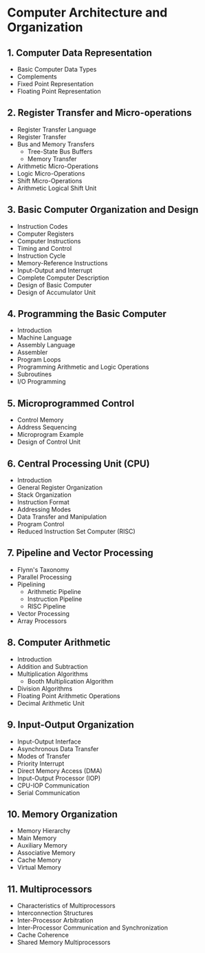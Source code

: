 # Computer Architecture and Organization

## 1. Computer Data Representation

- Basic Computer Data Types
- Complements
- Fixed Point Representation
- Floating Point Representation

## 2. Register Transfer and Micro-operations

- Register Transfer Language
- Register Transfer
- Bus and Memory Transfers
  - Tree-State Bus Buffers
  - Memory Transfer
- Arithmetic Micro-Operations
- Logic Micro-Operations
- Shift Micro-Operations
- Arithmetic Logical Shift Unit

## 3. Basic Computer Organization and Design

- Instruction Codes
- Computer Registers
- Computer Instructions
- Timing and Control
- Instruction Cycle
- Memory-Reference Instructions
- Input-Output and Interrupt
- Complete Computer Description
- Design of Basic Computer
- Design of Accumulator Unit

## 4. Programming the Basic Computer

- Introduction
- Machine Language
- Assembly Language
- Assembler
- Program Loops
- Programming Arithmetic and Logic Operations
- Subroutines
- I/O Programming

## 5. Microprogrammed Control

- Control Memory
- Address Sequencing
- Microprogram Example
- Design of Control Unit

## 6. Central Processing Unit (CPU)

- Introduction
- General Register Organization
- Stack Organization
- Instruction Format
- Addressing Modes
- Data Transfer and Manipulation
- Program Control
- Reduced Instruction Set Computer (RISC)

## 7. Pipeline and Vector Processing

- Flynn's Taxonomy
- Parallel Processing
- Pipelining
  - Arithmetic Pipeline
  - Instruction Pipeline
  - RISC Pipeline
- Vector Processing
- Array Processors

## 8. Computer Arithmetic

- Introduction
- Addition and Subtraction
- Multiplication Algorithms
  - Booth Multiplication Algorithm
- Division Algorithms
- Floating Point Arithmetic Operations
- Decimal Arithmetic Unit

## 9. Input-Output Organization

- Input-Output Interface
- Asynchronous Data Transfer
- Modes of Transfer
- Priority Interrupt
- Direct Memory Access (DMA)
- Input-Output Processor (IOP)
- CPU-IOP Communication
- Serial Communication

## 10. Memory Organization

- Memory Hierarchy
- Main Memory
- Auxiliary Memory
- Associative Memory
- Cache Memory
- Virtual Memory

## 11. Multiprocessors

- Characteristics of Multiprocessors
- Interconnection Structures
- Inter-Processor Arbitration
- Inter-Processor Communication and Synchronization
- Cache Coherence
- Shared Memory Multiprocessors
